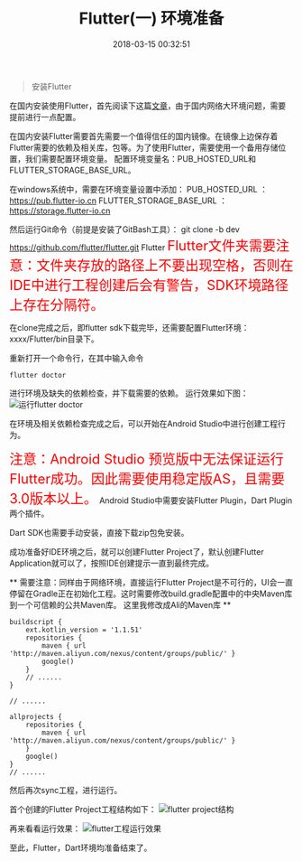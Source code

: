 ﻿---
title: Flutter(一) 环境准备
tags: [Flutter, Dart]
categories: [Flutter]
date: 2018-03-15 00:32:51
---
> 安装Flutter
    
在国内安装使用Flutter，首先阅读下这篇[文章](https://github.com/flutter/flutter/wiki/Using-Flutter-in-China)，由于国内网络大环境问题，需要提前进行一点配置。

<!-- more -->  

在国内安装Flutter需要首先需要一个值得信任的国内镜像。在镜像上边保存着Flutter需要的依赖及相关库，包等。为了使用Flutter，需要使用一个备用存储位置，我们需要配置环境变量。
配置环境变量名：PUB\_HOSTED\_URL和FLUTTER\_STORAGE\_BASE_URL。

在windows系统中，需要在环境变量设置中添加：
PUB\_HOSTED\_URL ： https://pub.flutter-io.cn
FLUTTER\_STORAGE\_BASE_URL ： https://storage.flutter-io.cn

然后运行Git命令（前提是安装了GitBash工具）：
git clone -b dev https://github.com/flutter/flutter.git Flutter
<font color=red size=5>Flutter文件夹需要注意：文件夹存放的路径上不要出现空格，否则在IDE中进行工程创建后会有警告，SDK环境路径上存在分隔符。</font>

在clone完成之后，即flutter sdk下载完毕，还需要配置Flutter环境： xxxx/Flutter/bin目录下。

重新打开一个命令行，在其中输入命令

    flutter doctor

进行环境及缺失的依赖检查，并下载需要的依赖。
运行效果如下图：
![运行flutter doctor](/images/flutter-asset-images/flutter-install/run_flutter_doctor.png)

在环境及相关依赖检查完成之后，可以开始在Android  Studio中进行创建工程行为。

<font color=red size=5>注意：Android Studio 预览版中无法保证运行Flutter成功。因此需要使用稳定版AS，且需要3.0版本以上。</font>
Android Studio中需要安装Flutter Plugin，Dart Plugin两个插件。

Dart SDK也需要手动安装，直接下载zip包免安装。

成功准备好IDE环境之后，就可以创建Flutter Project了，默认创建Flutter Application就可以了，按照IDE创建提示一直到最终完成。

** 需要注意：同样由于网络环境，直接运行Flutter Project是不可行的，UI会一直停留在Gradle正在初始化工程。这时需要修改build.gradle配置中的中央Maven库到一个可信赖的公共Maven库。 这里我修改成Ali的Maven库 **

    buildscript {
        ext.kotlin_version = '1.1.51'
        repositories {
            maven { url 'http://maven.aliyun.com/nexus/content/groups/public/' }
            google()
        }
        // ......
    }
    
    // ......
    
    allprojects {
        repositories {
            maven { url 'http://maven.aliyun.com/nexus/content/groups/public/' }
        }
        google()
    }
    // ......


然后再次sync工程，进行运行。

首个创建的Flutter Project工程结构如下：
![flutter project结构](/images/flutter-asset-images/flutter-install/android_studio_flutter_project.png)

再来看看运行效果：
![flutter工程运行效果](/images/flutter-asset-images/flutter-install/flutter_app_runtime.png)

至此，Flutter，Dart环境均准备结束了。

